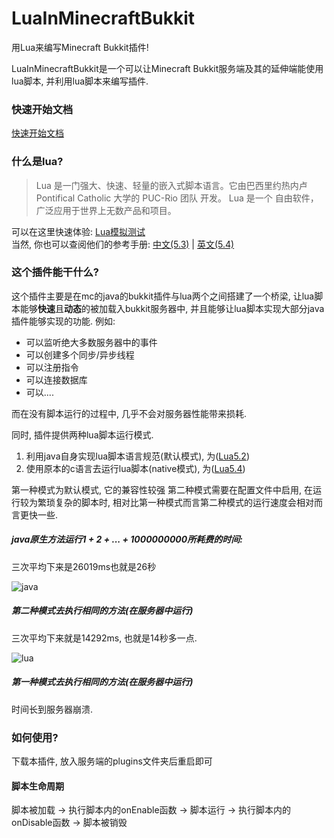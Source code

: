 # LuaInMinecraftBukkit

用Lua来编写Minecraft Bukkit插件!

LuaInMinecraftBukkit是一个可以让Minecraft Bukkit服务端及其的延伸端能使用lua脚本, 并利用lua脚本来编写插件.

### 快速开始文档

[快速开始文档]([https://blog.smileyik.tk/?blog=other&album=MinecraftPost&post=LuaInMinecraftBukkit-quickStart](https://github.com/SmileYik/LuaInMinecraftBukkt/wiki))

### 什么是lua?

> Lua 是一门强大、快速、轻量的嵌入式脚本语言。它由巴西里约热内卢 Pontifical Catholic 大学的 PUC-Rio 团队 开发。 Lua 是一个 自由软件， 广泛应用于世界上无数产品和项目。

可以在这里快速体验: [Lua模拟测试](https://wiki.luatos.com/_static/luatos-emulator/lua.html)  
当然, 你也可以查阅他们的参考手册: [中文(5.3)](https://wiki.luatos.com/_static/lua53doc/contents.html) | [英文(5.4)](http://www.lua.org/manual/5.4/manual.html)

### 这个插件能干什么?

这个插件主要是在mc的java的bukkit插件与lua两个之间搭建了一个桥梁, 让lua脚本能够**快速**且**动态**的被加载入bukkit服务器中, 并且能够让lua脚本实现大部分java插件能够实现的功能. 例如:

+ 可以监听绝大多数服务器中的事件
+ 可以创建多个同步/异步线程
+ 可以注册指令
+ 可以连接数据库
+ 可以....

而在没有脚本运行的过程中, 几乎不会对服务器性能带来损耗.

同时, 插件提供两种lua脚本运行模式.

1. 利用java自身实现lua脚本语言规范(默认模式), 为([Lua5.2](http://www.lua.org/manual/5.2/manual.html))
2. 使用原本的c语言去运行lua脚本(native模式), 为([Lua5.4](http://www.lua.org/manual/5.4/manual.html))

第一种模式为默认模式, 它的兼容性较强
第二种模式需要在配置文件中启用, 在运行较为繁琐复杂的脚本时, 相对比第一种模式而言第二种模式的运行速度会相对而言更快一些.

##### java原生方法运行1 + 2 + ... + 1000000000所耗费的时间:

三次平均下来是26019ms也就是26秒

![java](https://blog.smileyik.tk/blogs/other/markdowns/Minecraft/LuaInMinecraftBukkit/LuaInMinecraftBukkit/cwf9hy.png)

##### 第二种模式去执行相同的方法(在服务器中运行)

三次平均下来就是14292ms, 也就是14秒多一点.

![lua](https://blog.smileyik.tk/blogs/other/markdowns/Minecraft/LuaInMinecraftBukkit/LuaInMinecraftBukkit/oxgyr3.png)

##### 第一种模式去执行相同的方法(在服务器中运行)

时间长到服务器崩溃.

### 如何使用?

下载本插件, 放入服务端的plugins文件夹后重启即可


#### 脚本生命周期

脚本被加载 -> 执行脚本内的onEnable函数 -> 脚本运行 -> 执行脚本内的onDisable函数 -> 脚本被销毁

